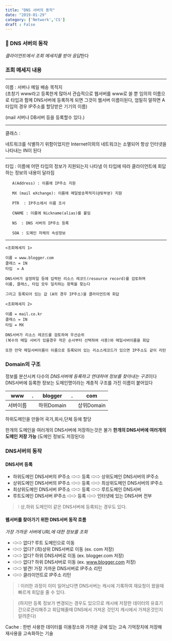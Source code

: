 ```yaml
---
title: "DNS 서버의 동작"
date: "2019-01-29"
category: ['Network','CS']
draft : False
---
```


### 📶 DNS 서버의 동작

*클라이언트에서 조회 메세지를 받아 응답*한다


### 조회 메세지 내용

***
이름 : 서버나 메일 배송 목적지   
(초창기 www라고 등록한게 많아서 관습적으로 웹서버를 www로 쓸 뿐
임의의 이름으로 타입과 함께 DNS서버에 등록하게 되면 그것이 웹서버 이름이된다,
엄밀히 말하면 A타입의 경우 IP주소를 할당받은 기기의 이름)

(mail 서버나 DB서버 등을 등록할수 있다.)
***
클래스 : 

네트워크를 식별하기 위함이었지만 Internet이외의 네트워크는 소멸되어 항상 인터넷을 나타내는 IN이 된다
***
타입 : 이름에 어떤 타입의 정보가 지원되는지 나타냄
이 타입에 따라 클라이언트에 회답하는 정보의 내용이 달라짐
     
       A(Address) : 이름에 IP주소 지원 
     
       MX (mail eXchange): 이름에 메일발송목적지(@뒷부분) 지원

       PTR  : IP주소에서 이름 조사

       CNAME : 이름에 Nickname(alias)를 붙임

       NS  : DNS 서버의 IP주소 등록

       SOA : 도메인 자체의 속성정보
***
```
<조회메세지 1>

이름 = www.blogger.com
클래스 = IN
타입  = A

DNS서버가 설정파일 등에 입력된 리소스 레코드(resource record)를 검토하며
이름, 클래스, 타입 모두 일치하는 항목을 찾는다

그리고 등록되어 있는 값 (A의 경우 IP주소)을 클라이언트에 회답
```

```
<조회메세지 2>

이름 = mail.co.kr
클래스 = IN
타입 = MX

DNS서버가 리소스 레코드를 검토하여 우선순위
(복수의 메일 서버가 있을경우 작은 순서부터 선택하여 사용)와 메일서버이름을 회답

또한 만약 메일서버이름이 이름으로 등록되어 있는 리소스레코드가 있으면 IP주소도 같이 리턴
```

### Domain의 구조

정보를 분산시켜 다수의 *DNS서버에 등록하고 연대하여 정보를 찾아내는 구조*이다
DNS서버에 등록한 정보는 도메인명이라는 계층적 구조를 가진 이름이 붙어있다

|    www   | .|    blogger |   .   |  com |
|-|-|-|-|-|
| 서버이름 |  | 하위Domain|  |상위Domain |             

하위도메인을 만들어 국가,회사,단체 등에 할당

한개의 도메인을 여러개의 DNS서버에 저장하는것은 불가
**한개의 DNS서버에 여러개의 도메인 저장 가능** (도메인 정보도 저장된다)

### DNS서버의 동작

#### DNS서버 등록

* 하위도메인 DNS서버의 IP주소 ⇨⇨ 등록 ⇨⇨ 상위도메인 DNS서버의 IP주소
* 상위도메인 DNS서버의 IP주소 ⇨⇨ 등록 ⇨⇨ 최상위도메인 DNS서버의 IP주소
* 최상위도메인 DNS서버 IP주소 ⇨⇨ 등록 ⇨⇨ 루트도메인 DNS서버
* 루트도메인 DNS서버 IP주소    ⇨⇨ 등록 ⇨⇨ 인터넷에 있는 DNS서버 전부
                                                
> ❕ 상,하위 도메인이 같은 DNS서버에 등록되는 경우도 있다.



#### 웹서버를 찾아가기 위한 DNS서버 동작 흐름

*가장 가까운 서버에 URL에 대한 정보를 조회*

* ⇨⇨ 없다? 루트 도메인으로 이동
* ⇨⇨ 없다? (최)상위 DNS서버로 이동 (ex. com 저장)
* ⇨⇨ 없다? 하위 DNS서버로 이동 (ex. blogger.com 저장)
* ⇨⇨ 없다? 하위 DNS서버로 이동 (ex. www.blogger.com 저장)
* ⇨⇨ 발견! 가장 가까운 DNS서버로 IP주소 리턴
* ⇨⇨ 클라이언트로 IP주소 리턴



>❕ 이러한 과정이 이미 일어났다면 DNS서버는 캐시에 기록하여
  재요청이 왔을때 빠르게 회답을 줄 수 있다.

>(하지만 등록 정보가 변경되는 경우도 있으므로 
캐시에 저장한 데이터의 유효기간으로관리해주고 
회답해줄때 DNS에서 가져온 것인지 캐시에서 가져온것인지 알려준다)

Cache : 한번 사용한 데이터를 이용장소와 가까운 곳에 있는 
고속 기억장치에 저장해 재사용을 고속화하는 기술
